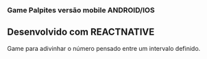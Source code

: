 ### Game Palpites versão mobile ANDROID/IOS
## Desenvolvido com REACTNATIVE

Game para adivinhar o número pensado entre um intervalo definido.